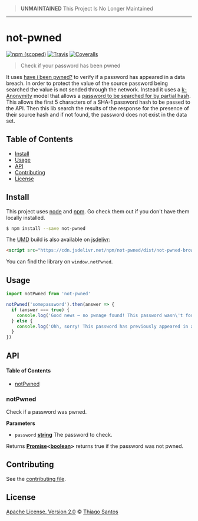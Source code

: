> **UNMAINTAINED** This Project Is No Longer Maintained

-------------------------------------------------------

# not-pwned

[![npm (scoped)](https://img.shields.io/npm/v/not-pwned.svg)](https://www.npmjs.com/package/not-pwned)
[![Travis](https://img.shields.io/travis/thiamsantos/not-pwned.svg)](https://travis-ci.org/thiamsantos/not-pwned)
[![Coveralls](https://img.shields.io/coveralls/thiamsantos/not-pwned.svg)](https://coveralls.io/github/thiamsantos/not-pwned?branch=master)

> Check if your password has been pwned

It uses [have i been pwned?](https://haveibeenpwned.com) to verify if a password has appeared in a data breach. In order to protect the value of the source password being searched the value is not sended through the network. Instead it uses a [k-Anonymity](https://en.wikipedia.org/wiki/K-anonymity) model that allows a [password to be searched for by partial hash](https://haveibeenpwned.com/API/v2#SearchingPwnedPasswordsByRange). This allows the first 5 characters of a SHA-1 password hash to be passed to the API. Then this lib search the results of the response for the presence of their source hash and if not found, the password does not exist in the data set.

## Table of Contents

-   [Install](#install)
-   [Usage](#usage)
-   [API](#api)
-   [Contributing](#contributing)
-   [License](#license)

## Install

This project uses [node](http://nodejs.org) and [npm](https://npmjs.com).
Go check them out if you don't have them locally installed.

```sh
$ npm install --save not-pwned
```

The [UMD](https://github.com/umdjs/umd) build is also available on [jsdelivr](https://www.jsdelivr.com/):

```html
<script src="https://cdn.jsdelivr.net/npm/not-pwned/dist/not-pwned-browser.min.js"></script>
```

You can find the library on `window.notPwned`.

## Usage

```js
import notPwned from 'not-pwned'

notPwned('somepassword').then(answer => {
  if (answer === true) {
    console.log('Good news — no pwnage found! This password wasn\'t found in any of the Pwned Passwords loaded into Have I been pwned.')
  } else {
    console.log('Ohh, sorry! This password has previously appeared in a data breach and should never be used.')
  }
})
```

## API

<!-- Generated by documentation.js. Update this documentation by updating the source code. -->

#### Table of Contents

-   [notPwned](#notpwned)

### notPwned

Check if a password was pwned.

**Parameters**

-   `password` **[string](https://developer.mozilla.org/docs/Web/JavaScript/Reference/Global_Objects/String)** The password to check.

Returns **[Promise](https://developer.mozilla.org/docs/Web/JavaScript/Reference/Global_Objects/Promise)&lt;[boolean](https://developer.mozilla.org/docs/Web/JavaScript/Reference/Global_Objects/Boolean)>** returns true if the password was not pwned.

## Contributing

See the [contributing file](CONTRIBUTING.md).

## License

[Apache License, Version 2.0](LICENSE.md) © [Thiago Santos](https://github.com/thiamsantos)
